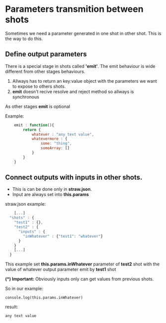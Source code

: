 # Parameters transmition between shots

Sometimes we need a parameter generated in one shot in other shot. This is the way to do this.
 
## Define output parameters

There is a special stage in shots called **'emit'**. The emit behaviour is wide different from other stages behaviours.
   
   1. Allways has to return an key:value object with the parameters we want to expose to others shots. 
   2. **emit** doesn't recive resolve and reject method so allways is synchronous

As other stages **emit** is optional

Example:

```js
    emit : function(){
        return {
            whatever : "any text value",
            whatevermore : {
                some: "thing",
                someArray: []
            }
        }
    }
```

## Connect outputs with inputs in other shots.

- This is can be done only in **straw.json**.
- Input are always set into **this.params**

straw.json example:

```js
    [...]
  "shots" : {
    "test1" : {},
    "test2" : {
      "inputs" : {
        "inWhatever" : {"test1": "whatever"}
      }
    }
    [...]
  }

```

This example set **this.params.inWhatever** parameter of **test2** shot with the value of whatever output parameter emit by **test1** shot

**(*) Important:** Obviously inputs only can get values from previous shots.
 
So in our example:

    console.log(this.params.inWhatever)
    
result:

    any text value
    


